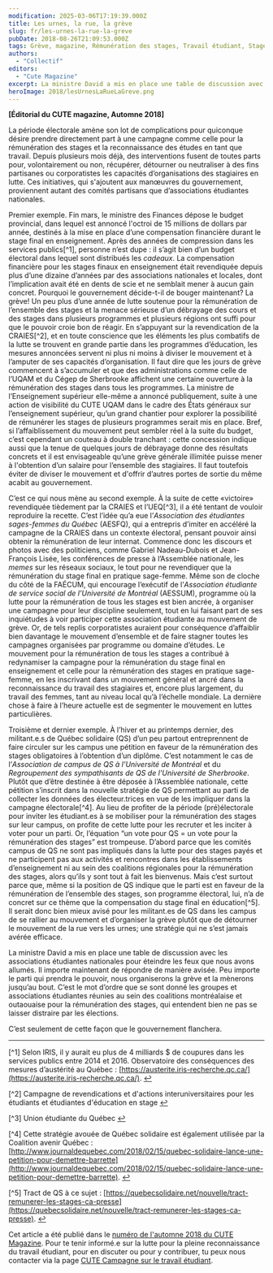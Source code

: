 ```yaml
---
modification: 2025-03-06T17:19:39.000Z
title: Les urnes, la rue, la grève
slug: fr/les-urnes-la-rue-la-greve
pubDate: 2018-08-26T21:09:53.000Z
tags: Grève, magazine, Rémunération des stages, Travail étudiant, Stage, CUTE
authors:
  - "Collectif"
editors:
  - "Cute Magazine"
excerpt: La ministre David a mis en place une table de discussion avec les associations étudiantes nationales pour éteindre les feux que nous avons allumés. Il importe maintenant de répondre de manière avisée. Peu importe le parti qui prendra le pouvoir, nous organiserons la grève.
heroImage: 2018/lesUrnesLaRueLaGreve.png
---
```


**[Éditorial du CUTE magazine, Automne 2018]**

La période électorale amène son lot de complications pour quiconque désire prendre directement part à une campagne comme celle pour la rémunération des stages et la reconnaissance des études en tant que travail. Depuis plusieurs mois déjà, des interventions fusent de toutes parts pour, volontairement ou non, récupérer, détourner ou neutraliser à des fins partisanes ou corporatistes les capacités d’organisations des stagiaires en lutte. Ces initiatives, qui s'ajoutent aux manœuvres du gouvernement, proviennent autant des comités partisans que d’associations étudiantes nationales.

Premier exemple. Fin mars, le ministre des Finances dépose le budget provincial, dans lequel est annoncé l'octroi de 15 millions de dollars par année, destinés à la mise en place d’une compensation financière durant le stage final en enseignement. Après des années de compression dans les services publics[^1], personne n’est dupe : il s’agit bien d’un budget électoral dans lequel sont distribués les _cadeaux_. La compensation financière pour les stages finaux en enseignement était revendiquée depuis plus d’une dizaine d’années par des associations nationales et locales, dont l’implication avait été en dents de scie et ne semblait mener à aucun gain concret. Pourquoi le gouvernement décide-t-il de bouger maintenant? La grève! Un peu plus d’une année de lutte soutenue pour la rémunération de l’ensemble des stages et la menace sérieuse d’un débrayage des cours et des stages dans plusieurs programmes et plusieurs régions ont suffi pour que le pouvoir croie bon de réagir. En s’appuyant sur la revendication de la CRAIES[^2], et en toute conscience que les éléments les plus combatifs de la lutte se trouvent en grande partie dans les programmes d’éducation, les mesures annoncées servent ni plus ni moins à diviser le mouvement et à l’amputer de ses capacités d’organisation. Il faut dire que les jours de grève commencent à s’accumuler et que des administrations comme celle de l’UQAM et du Cégep de Sherbrooke affichent une certaine ouverture à la rémunération des stages dans tous les programmes. La ministre de l’Enseignement supérieur elle-même a annoncé publiquement, suite à une action de visibilité du CUTE UQAM dans le cadre des États généraux sur l’enseignement supérieur, qu’un grand chantier pour explorer la possibilité de rémunérer les stages de plusieurs programmes serait mis en place. Bref, si l’affaiblissement du mouvement peut sembler réel à la suite du budget, c’est cependant un couteau à double tranchant : cette concession indique aussi que la tenue de quelques jours de débrayage donne des résultats concrets et il est envisageable qu’une grève générale illimitée puisse mener à l'obtention d’un salaire pour l’ensemble des stagiaires. Il faut toutefois éviter de diviser le mouvement et d'offrir d’autres portes de sortie du même acabit au gouvernement.

C’est ce qui nous mène au second exemple. À la suite de cette «victoire» revendiquée tièdement par la CRAIES et l’UEQ[^3], il a été tentant de vouloir reproduire la recette. C’est l’idée qu’a eue l’_Association des étudiantes sages-femmes du Québec_ (AESFQ), qui a entrepris d’imiter en accéléré la campagne de la CRAIES dans un contexte électoral, pensant pouvoir ainsi obtenir la rémunération de leur internat. Commence donc les discours et photos avec des politiciens, comme Gabriel Nadeau-Dubois et Jean-François Lisée, les conférences de presse à l’Assemblée nationale, les _memes_ sur les réseaux sociaux, le tout pour ne revendiquer que la rémunération du stage final en pratique sage-femme. Même son de cloche du côté de la FAÉCUM, qui encourage l’exécutif de l’_Association étudiante de service social de l’Université de Montréal_ (AESSUM), programme où la lutte pour la rémunération de tous les stages est bien ancrée, à organiser une campagne pour leur discipline seulement, tout en lui faisant part de ses inquiétudes à voir participer cette association étudiante au mouvement de grève. Or, de tels replis corporatistes auraient pour conséquence d’affaiblir bien davantage le mouvement d’ensemble et de faire stagner toutes les campagnes organisées par programme ou domaine d’études. Le mouvement pour la rémunération de tous les stages a contribué à redynamiser la campagne pour la rémunération du stage final en enseignement et celle pour la rémunération des stages en pratique sage-femme, en les inscrivant dans un mouvement général et ancré dans la reconnaissance du travail des stagiaires et, encore plus largement, du travail des femmes, tant au niveau local qu’à l’échelle mondiale. La dernière chose à faire à l’heure actuelle est de segmenter le mouvement en luttes particulières.

Troisième et dernier exemple. À l’hiver et au printemps dernier, des militant.e.s de Québec solidaire (QS) d’un peu partout entreprennent de faire circuler sur les campus une pétition en faveur de la rémunération des stages obligatoires à l’obtention d’un diplôme. C’est notamment le cas de l’_Association de campus de QS à l’Université de Montréal_ et du _Regroupement des sympathisants de QS de l'Université de Sherbrooke_. Plutôt que d’être destinée à être déposée à l’Assemblée nationale, cette pétition s’inscrit dans la nouvelle stratégie de QS permettant au parti de collecter les données des électeur.trices en vue de les impliquer dans la campagne électorale[^4]. Au lieu de profiter de la période (pré)électorale pour inviter les étudiant.es à se mobiliser pour la rémunération des stages sur leur campus, on profite de cette lutte pour les recruter et les inciter à voter pour un parti. Or, l’équation “un vote pour QS = un vote pour la rémunération des stages” est trompeuse. D’abord parce que les comités campus de QS ne sont pas impliqués dans la lutte pour des stages payés et ne participent pas aux activités et rencontres dans les établissements d’enseignement ni au sein des coalitions régionales pour la rémunération des stages, alors qu’ils y sont tout à fait les bienvenus. Mais c’est surtout parce que, même si la position de QS indique que le parti est en faveur de la rémunération de l’ensemble des stages, son programme électoral, lui, n’a de concret sur ce thème que la compensation du stage final en éducation[^5]. Il serait donc bien mieux avisé pour les militant.es de QS dans les campus de se rallier au mouvement et d’organiser la grève plutôt que de détourner le mouvement de la rue vers les urnes; une stratégie qui ne s’est jamais avérée efficace.

La ministre David a mis en place une table de discussion avec les associations étudiantes nationales pour éteindre les feux que nous avons allumés. Il importe maintenant de répondre de manière avisée. Peu importe le parti qui prendra le pouvoir, nous organiserons la grève et la mènerons jusqu’au bout. C’est le mot d’ordre que se sont donné les groupes et associations étudiantes réunies au sein des coalitions montréalaise et outaouaise pour la rémunération des stages, qui entendent bien ne pas se laisser distraire par les élections.

C’est seulement de cette façon que le gouvernement flanchera.

---

[^1] Selon IRIS, il y aurait eu plus de 4 milliards $ de coupures dans les services publics entre 2014 et 2016. Observatoire des conséquences des mesures d’austérité au Québec : [https://austerite.iris-recherche.qc.ca/](https://austerite.iris-recherche.qc.ca/). [↩︎](#fnref1)

[^2] Campagne de revendications et d'actions interuniversitaires pour les étudiants et étudiantes d'éducation en stage [↩︎](#fnref2)

[^3] Union étudiante du Québec [↩︎](#fnref3)

[^4] Cette stratégie avouée de Québec solidaire est également utilisée par la Coalition avenir Québec : [http://www.journaldequebec.com/2018/02/15/quebec-solidaire-lance-une-petition-pour-demettre-barrette](http://www.journaldequebec.com/2018/02/15/quebec-solidaire-lance-une-petition-pour-demettre-barrette). [↩︎](#fnref4)

[^5] Tract de QS à ce sujet : [https://quebecsolidaire.net/nouvelle/tract-remunerer-les-stages-ca-presse](https://quebecsolidaire.net/nouvelle/tract-remunerer-les-stages-ca-presse). [↩︎](#fnref5)

Cet article a été publié dans le [numéro de l'automne 2018 du CUTE Magazine](https://issuu.com/cute-mv/docs/2018_08_cutemagazine_fr). Pour te tenir informé.e sur la lutte pour la pleine reconnaissance du travail étudiant, pour en discuter ou pour y contribuer, tu peux nous contacter via la page [CUTE Campagne sur le travail étudiant](https://www.facebook.com/campagnetravailetudiant/).
